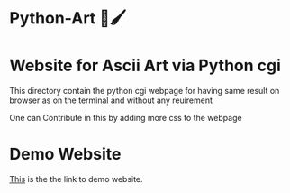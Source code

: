 # Python-Art 🎨🖌️

# Website for Ascii Art via Python cgi

This directory contain the python cgi webpage for having same result on browser as on the terminal and without any reuirement

One can Contribute in this by adding more css to the webpage

# Demo Website

[This](http://13.127.254.208/cgi-bin/pythonascii/print) is the the link to demo website.